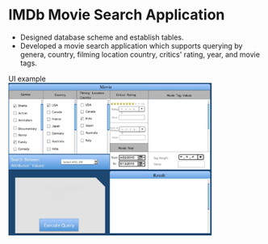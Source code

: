# IMDb Movie Search Application
- Designed database scheme and establish tables.
- Developed a movie search application which supports querying by genera, country, filming location country, critics' rating, year, and movie tags.<br>

UI example<br>
<img src="/ui.png" title="UI" width="80%" height="80%">
